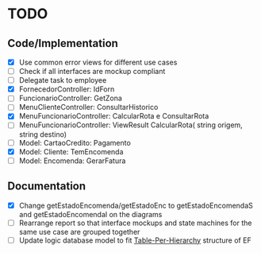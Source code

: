 # TODO

## Code/Implementation
- [x] Use common error views for different use cases
- [ ] Check if all interfaces are mockup compliant
- [ ] Delegate task to employee
- [x] FornecedorController: IdForn
- [ ] FuncionarioController: GetZona
- [ ] MenuClienteController: ConsultarHistorico
- [x] MenuFuncionarioController: CalcularRota e ConsultarRota
- [ ] MenuFuncionarioController: ViewResult CalcularRota( string origem,  string destino)
- [ ] Model: CartaoCredito: Pagamento
- [x] Model: Cliente: TemEncomenda
- [ ] Model: Encomenda: GerarFatura

## Documentation
- [x] Change getEstadoEncomenda/getEstadoEnc to getEstadoEncomendaS and getEstadoEncomendaI on the diagrams
- [ ] Rearrange report so that interface mockups and state machines for the same use case are grouped together
- [ ] Update logic database model to fit [Table-Per-Hierarchy](https://weblogs.asp.net/manavi/inheritance-mapping-strategies-with-entity-framework-code-first-ctp5-part-1-table-per-hierarchy-tph) structure of EF
